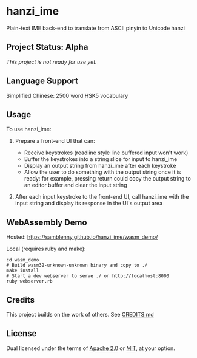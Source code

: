 # hanzi_ime

Plain-text IME back-end to translate from ASCII pinyin to Unicode hanzi


## Project Status: Alpha

*This project is not ready for use yet.*


## Language Support

Simplified Chinese: 2500 word HSK5 vocabulary


## Usage

To use hanzi_ime:

1. Prepare a front-end UI that can:
   * Receive keystrokes (readline style line buffered input won't work)
   * Buffer the keystrokes into a string slice for input to hanzi_ime
   * Display an output string from hanzi_ime after each keystroke
   * Allow the user to do something with the output string once it is ready:
     for example, pressing return could copy the output string to an editor
     buffer and clear the input string

2. After each input keystroke to the front-end UI, call hanzi_ime with the
   input string and display its response in the UI's output area


## WebAssembly Demo

Hosted: https://samblenny.github.io/hanzi_ime/wasm_demo/

Local (requires ruby and make):

```
cd wasm_demo
# Build wasm32-unknown-unknown binary and copy to ./
make install
# Start a dev webserver to serve ./ on http://localhost:8000
ruby webserver.rb
```


## Credits

This project builds on the work of others. See [CREDITS.md](CREDITS.md)


## License

Dual licensed under the terms of [Apache 2.0](LICENSE-APACHE) or
[MIT](LICENSE-MIT), at your option.
